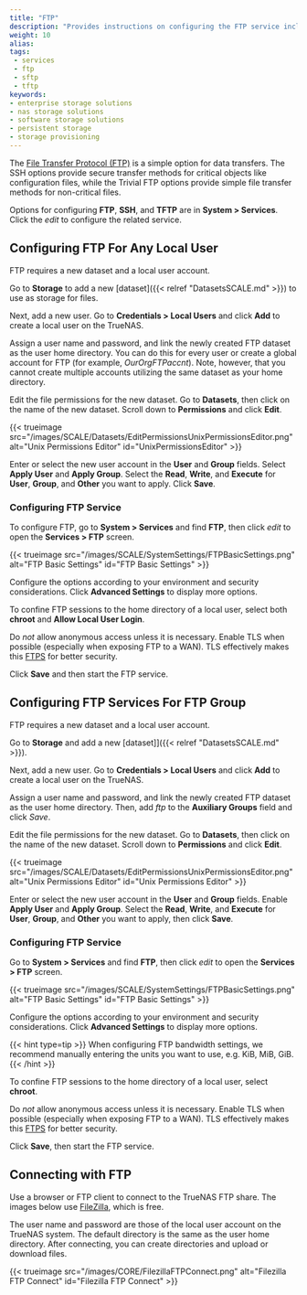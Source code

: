 ```yaml
---
title: "FTP"
description: "Provides instructions on configuring the FTP service including storage, user, and access permissions."
weight: 10
alias: 
tags:
 - services
 - ftp
 - sftp
 - tftp
keywords:
- enterprise storage solutions
- nas storage solutions
- software storage solutions
- persistent storage
- storage provisioning
---
```


The [File Transfer Protocol (FTP)](https://tools.ietf.org/html/rfc959) is a simple option for data transfers.
The SSH options provide secure transfer methods for critical objects like configuration files, while the Trivial FTP options provide simple file transfer methods for non-critical files.

Options for configuring **FTP**, **SSH**, and **TFTP** are in **System > Services**.
Click the <i class="material-icons" aria-hidden="true" title="Configure">edit</i> to configure the related service.

## Configuring FTP For Any Local User
FTP requires a new dataset and a local user account.

Go to **Storage** to add a new [dataset]({{< relref "DatasetsSCALE.md" >}}) to use as storage for files.

Next, add a new user. Go to **Credentials > Local Users**  and click **Add** to create a local user on the TrueNAS.

Assign a user name and password, and link the newly created FTP dataset as the user home directory.
You can do this for every user or create a global account for FTP (for example, *OurOrgFTPaccnt*). Note, however, that you cannot create multiple accounts utilizing the same dataset as your home directory.

Edit the file permissions for the new dataset. Go to **Datasets**, then click on the name of the new dataset. Scroll down to **Permissions** and click **Edit**.

{{< trueimage src="/images/SCALE/Datasets/EditPermissionsUnixPermissionsEditor.png" alt="Unix Permissions Editor" id="UnixPermissionsEditor" >}}

Enter or select the new user account in the **User** and **Group** fields.
Select **Apply User** and **Apply Group**.
Select the **Read**, **Write**, and **Execute** for **User**, **Group**, and **Other** you want to apply.
Click **Save**.

### Configuring FTP Service

To configure FTP, go to **System > Services** and find **FTP**, then click <i class="material-icons" aria-hidden="true" title="Configure">edit</i> to open the **Services > FTP** screen.

{{< trueimage src="/images/SCALE/SystemSettings/FTPBasicSettings.png" alt="FTP Basic Settings" id="FTP Basic Settings" >}}

Configure the options according to your environment and security considerations. Click **Advanced Settings** to display more options.

To confine FTP sessions to the home directory of a local user, select both **chroot** and **Allow Local User Login**. 

Do *not* allow anonymous access unless it is necessary. 
Enable TLS when possible (especially when exposing FTP to a WAN). TLS effectively makes this [FTPS](https://tools.ietf.org/html/rfc4217) for better security.

Click **Save** and then start the FTP service.

## Configuring FTP Services For FTP Group
FTP requires a new dataset and a local user account.

Go to **Storage** and add a new [dataset]]({{< relref "DatasetsSCALE.md" >}}).

Next, add a new user. Go to **Credentials > Local Users**  and click **Add** to create a local user on the TrueNAS.

Assign a user name and password, and link the newly created FTP dataset as the user home directory. Then, add *ftp* to the **Auxiliary Groups** field and click *Save*.

Edit the file permissions for the new dataset. Go to **Datasets**, then click on the name of the new dataset. Scroll down to **Permissions** and click **Edit**.

{{< trueimage src="/images/SCALE/Datasets/EditPermissionsUnixPermissionsEditor.png" alt="Unix Permissions Editor" id="Unix Permissions Editor" >}}

Enter or select the new user account in the **User** and **Group** fields.
Enable **Apply User** and **Apply Group**.
Select the **Read**, **Write**, and **Execute** for **User**, **Group**, and **Other** you want to apply, then click **Save**.

### Configuring FTP Service

Go to **System > Services** and find **FTP**, then click <i class="material-icons" aria-hidden="true" title="Configure">edit</i> to open the **Services > FTP** screen.

{{< trueimage src="/images/SCALE/SystemSettings/FTPBasicSettings.png" alt="FTP Basic Settings" id="FTP Basic Settings" >}}

Configure the options according to your environment and security considerations. Click **Advanced Settings** to display more options.

{{< hint type=tip >}}
When configuring FTP bandwidth settings, we recommend manually entering the units you want to use, e.g. KiB, MiB, GiB.
{{< /hint >}}

To confine FTP sessions to the home directory of a local user, select **chroot**. 

Do *not* allow anonymous access unless it is necessary. 
Enable TLS when possible (especially when exposing FTP to a WAN). TLS effectively makes this [FTPS](https://tools.ietf.org/html/rfc4217) for better security.

Click **Save**, then start the FTP service.

## Connecting with FTP

Use a browser or FTP client to connect to the TrueNAS FTP share.
The images below use [FileZilla](https://sourceforge.net/projects/filezilla/), which is free.

The user name and password are those of the local user account on the TrueNAS system.
The default directory is the same as the user home directory.
After connecting, you can create directories and upload or download files.

{{< trueimage src="/images/CORE/FilezillaFTPConnect.png" alt="Filezilla FTP Connect" id="Filezilla FTP Connect" >}}
